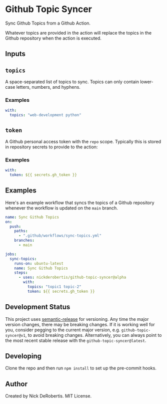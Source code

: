 # Github Topic Syncer

Sync Github Topics from a Github Action.

Whatever topics are provided in the action will replace the topics in the Github repository
when the action is executed.

## Inputs

## `topics`

A space-separated list of topics to sync. Topics can only contain lower-case letters,
numbers, and hyphens.

### Examples

```yaml
with:
  topics: "web-development python"
```

## `token`

A Github personal access token with the `repo` scope. Typically this is stored
in repository secrets to provide to the action:

### Examples

```yaml
with:
  token: ${{ secrets.gh_token }}
```

## Examples

Here's an example workflow that syncs the topics of a Github repository whenever
the workflow is updated on the `main` branch.

```yaml
name: Sync Github Topics
on:
  push:
    paths:
      - ".github/workflows/sync-topics.yml"
    branches:
      - main

jobs:
  sync-topics:
    runs-on: ubuntu-latest
    name: Sync Github Topics
    steps:
      - uses: nickderobertis/github-topic-syncer@alpha
        with:
          topics: "topic1 topic-2"
          token: ${{ secrets.gh_token }}
```

## Development Status

This project uses [semantic-release](https://github.com/semantic-release/semantic-release) for versioning.
Any time the major version changes, there may be breaking changes. If it is working well for you, consider
pegging to the current major version, e.g. `github-topic-syncer@v1`, to avoid breaking changes. Alternatively,
you can always point to the most recent stable release with the `github-topic-syncer@latest`.

## Developing

Clone the repo and then run `npm install` to set up the pre-commit hooks.

## Author

Created by Nick DeRobertis. MIT License.
